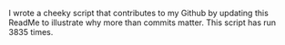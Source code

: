 I wrote a cheeky script that contributes to my Github by updating this ReadMe to illustrate why more than commits matter. This script has run 3835 times.